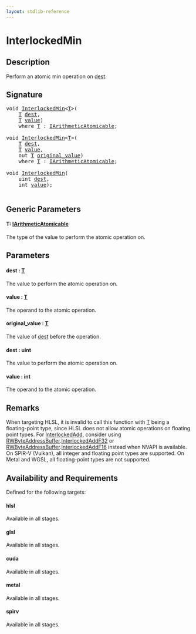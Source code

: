 ```yaml
---
layout: stdlib-reference
---
```


# InterlockedMin

## Description

Perform an atomic min operation on <span class='code'><a href="interlockedmin-0b.html#decl-dest" class="code_param">dest</a></span>.



## Signature 

<pre>
<span class="code_keyword">void</span> <a href="interlockedmin-0b.html">InterlockedMin</a>&lt;<a href="interlockedmin-0b.html#typeparam-T" class="code_type">T</a>&gt;(
    <a href="interlockedmin-0b.html#typeparam-T" class="code_type">T</a> <a href="interlockedmin-0b.html#decl-dest" class="code_param">dest</a>,
    <a href="interlockedmin-0b.html#typeparam-T" class="code_type">T</a> <a href="interlockedmin-0b.html#decl-value" class="code_param">value</a>)
    <span class='code_keyword'>where</span> <a href="interlockedmin-0b.html#typeparam-T" class="code_type">T</a> : <a href="index.html" class="code_type">IArithmeticAtomicable</a>;

<span class="code_keyword">void</span> <a href="interlockedmin-0b.html">InterlockedMin</a>&lt;<a href="interlockedmin-0b.html#typeparam-T" class="code_type">T</a>&gt;(
    <a href="interlockedmin-0b.html#typeparam-T" class="code_type">T</a> <a href="interlockedmin-0b.html#decl-dest" class="code_param">dest</a>,
    <a href="interlockedmin-0b.html#typeparam-T" class="code_type">T</a> <a href="interlockedmin-0b.html#decl-value" class="code_param">value</a>,
    <span class="code_keyword">out</span> <a href="interlockedmin-0b.html#typeparam-T" class="code_type">T</a> <a href="interlockedmin-0b.html#decl-original_value" class="code_param">original_value</a>)
    <span class='code_keyword'>where</span> <a href="interlockedmin-0b.html#typeparam-T" class="code_type">T</a> : <a href="index.html" class="code_type">IArithmeticAtomicable</a>;

<span class="code_keyword">void</span> <a href="interlockedmin-0b.html">InterlockedMin</a>(
    <span class="code_keyword">uint</span> <a href="interlockedmin-0b.html#decl-dest" class="code_param">dest</a>,
    <span class="code_keyword">int</span> <a href="interlockedmin-0b.html#decl-value" class="code_param">value</a>);

</pre>

## Generic Parameters

####  <a id="typeparam-T"></a>T: [IArithmeticAtomicable](../interfaces/iarithmeticatomicable-01b/index)
The type of the value to perform the atomic operation on.


## Parameters

####  <a id="decl-dest"></a>dest  : [T](interlockedmin-0b#typeparam-T)
The value to perform the atomic operation on.

####  <a id="decl-value"></a>value  : [T](interlockedmin-0b#typeparam-T)
The operand to the atomic operation.

####  <a id="decl-original_value"></a>original\_value  : [T](interlockedmin-0b#typeparam-T)
The value of <span class='code'><a href="interlockedmin-0b.html#decl-dest" class="code_param">dest</a></span> before the operation.

####  <a id="decl-dest"></a>dest  : uint
The value to perform the atomic operation on.

####  <a id="decl-value"></a>value  : int
The operand to the atomic operation.


## Remarks
When targeting HLSL, it is invalid to call this function with <span class='code'><a href="interlockedmin-0b.html#typeparam-T" class="code_type">T</a></span> being a floating-point type, since
HLSL does not allow atomic operations on floating point types. For <span class='code'><a href="interlockedadd-0b.html">InterlockedAdd</a></span>, consider using
<span class='code'><a href="index.html" class="code_type">RWByteAddressBuffer</a>.<a href="interlockedaddf32-0be.html">InterlockedAddF32</a></span> or <span class='code'><a href="index.html" class="code_type">RWByteAddressBuffer</a>.<a href="interlockedaddf16-0be.html">InterlockedAddF16</a></span> instead when NVAPI is available.
On SPIR-V (Vulkan), all integer and floating point types are supported.
On Metal and WGSL, all floating-point types are not supported.


## Availability and Requirements

Defined for the following targets:

#### hlsl
Available in all stages.

#### glsl
Available in all stages.

#### cuda
Available in all stages.

#### metal
Available in all stages.

#### spirv
Available in all stages.



